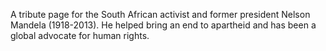 A tribute page for the South African activist and former president Nelson Mandela (1918-2013).
He helped bring an end to apartheid and has been a global advocate for human rights.
